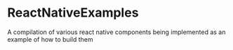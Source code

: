# ReactNativeExamples
A compilation of various react native components being implemented as an example of how to build them
